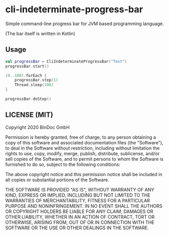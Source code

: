 # cli-indeterminate-progress-bar

Simple command-line progress bar for JVM based programming language.

(The bar itself is written in Kotlin)

## Usage

```kotlin
val progressBar = CliIndeterminateProgressBar("Test")
progressBar.start()

(0..100).forEach {
    progressBar.step(1)
    Thread.sleep(100)
}

progressBar.doStop()
```

## LICENSE (MIT)

Copyright 2020 BinDoc GmbH

Permission is hereby granted, free of charge, to any person obtaining a copy of this software and associated documentation files (the "Software"), to deal in the Software without restriction, including without limitation the rights to use, copy, modify, merge, publish, distribute, sublicense, and/or sell copies of the Software, and to permit persons to whom the Software is furnished to do so, subject to the following conditions:

The above copyright notice and this permission notice shall be included in all copies or substantial portions of the Software.

THE SOFTWARE IS PROVIDED "AS IS", WITHOUT WARRANTY OF ANY KIND, EXPRESS OR IMPLIED, INCLUDING BUT NOT LIMITED TO THE WARRANTIES OF MERCHANTABILITY, FITNESS FOR A PARTICULAR PURPOSE AND NONINFRINGEMENT. IN NO EVENT SHALL THE AUTHORS OR COPYRIGHT HOLDERS BE LIABLE FOR ANY CLAIM, DAMAGES OR OTHER LIABILITY, WHETHER IN AN ACTION OF CONTRACT, TORT OR OTHERWISE, ARISING FROM, OUT OF OR IN CONNECTION WITH THE SOFTWARE OR THE USE OR OTHER DEALINGS IN THE SOFTWARE.

